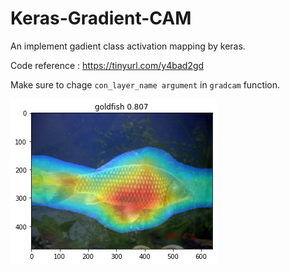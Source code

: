 # Keras-Gradient-CAM
An implement gadient class activation mapping by keras.

Code reference : https://tinyurl.com/y4bad2gd

Make sure to chage `con_layer_name argument` in `gradcam` function.

![](output.PNG)

